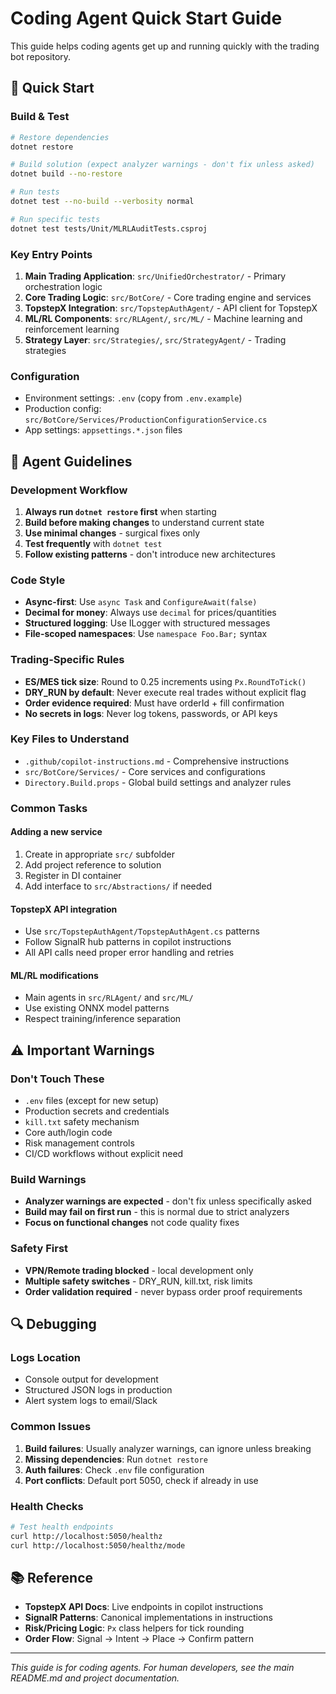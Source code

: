 # Coding Agent Quick Start Guide

This guide helps coding agents get up and running quickly with the trading bot repository.

## 🚀 Quick Start

### Build & Test
```bash
# Restore dependencies
dotnet restore

# Build solution (expect analyzer warnings - don't fix unless asked)
dotnet build --no-restore

# Run tests
dotnet test --no-build --verbosity normal

# Run specific tests
dotnet test tests/Unit/MLRLAuditTests.csproj
```

### Key Entry Points

1. **Main Trading Application**: `src/UnifiedOrchestrator/` - Primary orchestration logic
2. **Core Trading Logic**: `src/BotCore/` - Core trading engine and services  
3. **TopstepX Integration**: `src/TopstepAuthAgent/` - API client for TopstepX
4. **ML/RL Components**: `src/RLAgent/`, `src/ML/` - Machine learning and reinforcement learning
5. **Strategy Layer**: `src/Strategies/`, `src/StrategyAgent/` - Trading strategies

### Configuration
- Environment settings: `.env` (copy from `.env.example`)
- Production config: `src/BotCore/Services/ProductionConfigurationService.cs`
- App settings: `appsettings.*.json` files

## 🎯 Agent Guidelines

### Development Workflow
1. **Always run `dotnet restore` first** when starting
2. **Build before making changes** to understand current state
3. **Use minimal changes** - surgical fixes only
4. **Test frequently** with `dotnet test` 
5. **Follow existing patterns** - don't introduce new architectures

### Code Style
- **Async-first**: Use `async Task` and `ConfigureAwait(false)`
- **Decimal for money**: Always use `decimal` for prices/quantities
- **Structured logging**: Use ILogger with structured messages
- **File-scoped namespaces**: Use `namespace Foo.Bar;` syntax

### Trading-Specific Rules
- **ES/MES tick size**: Round to 0.25 increments using `Px.RoundToTick()`
- **DRY_RUN by default**: Never execute real trades without explicit flag
- **Order evidence required**: Must have orderId + fill confirmation
- **No secrets in logs**: Never log tokens, passwords, or API keys

### Key Files to Understand
- `.github/copilot-instructions.md` - Comprehensive instructions
- `src/BotCore/Services/` - Core services and configurations
- `Directory.Build.props` - Global build settings and analyzer rules

### Common Tasks

#### Adding a new service
1. Create in appropriate `src/` subfolder
2. Add project reference to solution
3. Register in DI container
4. Add interface to `src/Abstractions/` if needed

#### TopstepX API integration
- Use `src/TopstepAuthAgent/TopstepAuthAgent.cs` patterns
- Follow SignalR hub patterns in copilot instructions
- All API calls need proper error handling and retries

#### ML/RL modifications  
- Main agents in `src/RLAgent/` and `src/ML/`
- Use existing ONNX model patterns
- Respect training/inference separation

## ⚠️ Important Warnings

### Don't Touch These
- `.env` files (except for new setup)
- Production secrets and credentials
- `kill.txt` safety mechanism
- Core auth/login code
- Risk management controls
- CI/CD workflows without explicit need

### Build Warnings
- **Analyzer warnings are expected** - don't fix unless specifically asked
- **Build may fail on first run** - this is normal due to strict analyzers
- **Focus on functional changes** not code quality fixes

### Safety First
- **VPN/Remote trading blocked** - local development only
- **Multiple safety switches** - DRY_RUN, kill.txt, risk limits
- **Order validation required** - never bypass order proof requirements

## 🔍 Debugging

### Logs Location
- Console output for development
- Structured JSON logs in production
- Alert system logs to email/Slack

### Common Issues
1. **Build failures**: Usually analyzer warnings, can ignore unless breaking
2. **Missing dependencies**: Run `dotnet restore`
3. **Auth failures**: Check `.env` file configuration
4. **Port conflicts**: Default port 5050, check if already in use

### Health Checks
```bash
# Test health endpoints
curl http://localhost:5050/healthz
curl http://localhost:5050/healthz/mode
```

## 📚 Reference

- **TopstepX API Docs**: Live endpoints in copilot instructions
- **SignalR Patterns**: Canonical implementations in instructions
- **Risk/Pricing Logic**: `Px` class helpers for tick rounding
- **Order Flow**: Signal → Intent → Place → Confirm pattern

---

*This guide is for coding agents. For human developers, see the main README.md and project documentation.*